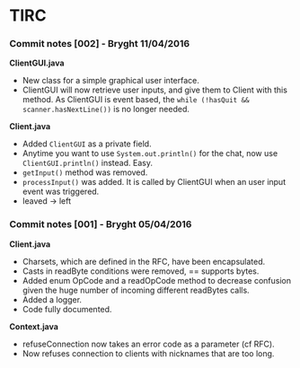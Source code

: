 # TIRC

### Commit notes [002] - Bryght 11/04/2016

__ClientGUI.java__
* New class for a simple graphical user interface.
* ClientGUI will now retrieve user inputs, and give them to Client with this method. As ClientGUI is event based, the `while (!hasQuit && scanner.hasNextLine())` is no longer needed.

__Client.java__
* Added `ClientGUI` as a private field.
* Anytime you want to use `System.out.println()` for the chat, now use `ClientGUI.println()` instead. Easy.
* `getInput()` method was removed.
* `processInput()` was added. It is called by ClientGUI when an user input event was triggered.
* leaved -> left


### Commit notes [001] - Bryght 05/04/2016

__Client.java__
* Charsets, which are defined in the RFC, have been encapsulated.
* Casts in readByte conditions were removed, == supports bytes.
* Added enum OpCode and a readOpCode method to decrease confusion given the huge number of incoming different readBytes calls.
* Added a logger.
* Code fully documented.

__Context.java__
* refuseConnection now takes an error code as a parameter (cf RFC).
* Now refuses connection to clients with nicknames that are too long.
